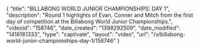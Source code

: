 {
    "title": "BILLABONG WORLD JUNIOR CHAMPIONSHIPS: DAY 1",
    "description": "Round 1 highlights of Evan, Conner and Mitch from the first day of competition at the Billabong World Junior Championships.",
    "videoid": "158746",
    "date_created": "1398292509",
    "date_modified": "1418181333",
    "type": "captivate",
    "layout": "video",
    "url": "\/v\/billabong-world-junior-championships-day-1\/158746"
}